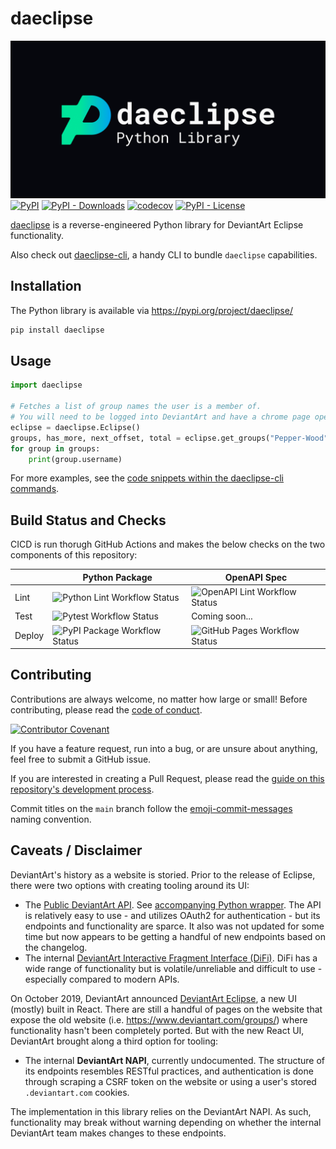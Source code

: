 # daeclipse
![daeclipse Project Banner](docs/assets/banner.png "daeclipse Project Banner")
[![PyPI](https://img.shields.io/pypi/v/daeclipse)](https://pypi.org/project/daeclipse/) [![PyPI - Downloads](https://img.shields.io/pypi/dm/daeclipse)](https://pypi.org/project/daeclipse/) [![codecov](https://codecov.io/gh/Pepper-Wood/daeclipse/branch/main/graph/badge.svg?token=6HRQ3Y58TS)](https://codecov.io/gh/Pepper-Wood/daeclipse) [![PyPI - License](https://img.shields.io/pypi/l/daeclipse)](https://github.com/Pepper-Wood/daeclipse/blob/main/LICENSE)

[daeclipse](https://pypi.org/project/daeclipse/) is a reverse-engineered Python library for DeviantArt Eclipse functionality.

Also check out [daeclipse-cli](https://github.com/Pepper-Wood/daeclipse-cli), a handy CLI to bundle `daeclipse` capabilities.

## Installation

The Python library is available via https://pypi.org/project/daeclipse/

```bash
pip install daeclipse
```

## Usage

```py
import daeclipse

# Fetches a list of group names the user is a member of.
# You will need to be logged into DeviantArt and have a chrome page open.
eclipse = daeclipse.Eclipse()
groups, has_more, next_offset, total = eclipse.get_groups("Pepper-Wood", 0)
for group in groups:
    print(group.username)
```

For more examples, see the [code snippets within the daeclipse-cli commands](https://github.com/Pepper-Wood/daeclipse-cli/tree/main/daeclipse_cli/commands).

## Build Status and Checks

CICD is run thorugh GitHub Actions and makes the below checks on the two components of this repository:

| | Python Package | OpenAPI Spec |
| --- | --- | --- |
| Lint | ![Python Lint Workflow Status](https://github.com/Pepper-Wood/daeclipse/actions/workflows/lint-python.yml/badge.svg) | ![OpenAPI Lint Workflow Status](https://github.com/Pepper-Wood/daeclipse/actions/workflows/lint-openapi.yml/badge.svg) |
| Test | ![Pytest Workflow Status](https://github.com/Pepper-Wood/daeclipse/actions/workflows/test-python.yml/badge.svg) | Coming soon... |
| Deploy | ![PyPI Package Workflow Status](https://github.com/Pepper-Wood/daeclipse/actions/workflows/pypi.yml/badge.svg) | ![GitHub Pages Workflow Status](https://github.com/Pepper-Wood/daeclipse/actions/workflows/gh-pages.yml/badge.svg) |

## Contributing

Contributions are always welcome, no matter how large or small! Before contributing, please read the [code of conduct](CODE_OF_CONDUCT.md).

[![Contributor Covenant](https://img.shields.io/badge/Contributor%20Covenant-2.1-4baaaa.svg)](CODE_OF_CONDUCT.md)

If you have a feature request, run into a bug, or are unsure about anything, feel free to submit a GitHub issue.

If you are interested in creating a Pull Request, please read the [guide on this repository's development process](docs/development.md).

Commit titles on the `main` branch follow the [emoji-commit-messages](https://github.com/cooperka/emoji-commit-messages) naming convention.

## Caveats / Disclaimer

DeviantArt's history as a website is storied. Prior to the release of Eclipse, there were two options with creating tooling around its UI:
- The [Public DeviantArt API](https://www.deviantart.com/developers/). See [accompanying Python wrapper](https://pypi.org/project/deviantart/). The API is relatively easy to use - and utilizes OAuth2 for authentication - but its endpoints and functionality are sparce. It also was not updated for some time but now appears to be getting a handful of new endpoints based on the changelog.
- The internal [DeviantArt Interactive Fragment Interface (DiFi)](https://github.com/danopia/deviantart-difi/wiki). DiFi has a wide range of functionality but is volatile/unreliable and difficult to use - especially compared to modern APIs.

On October 2019, DeviantArt announced [DeviantArt Eclipse](https://www.deviantart.com/team/journal/DeviantArt-Eclipse-is-Here-814629875), a new UI (mostly) built in React. There are still a handful of pages on the website that expose the old website (i.e. https://www.deviantart.com/groups/) where functionality hasn't been completely ported. But with the new React UI, DeviantArt brought along a third option for tooling:
- The internal **DeviantArt NAPI**, currently undocumented. The structure of its endpoints resembles RESTful practices, and authentication is done through scraping a CSRF token on the website or using a user's stored `.deviantart.com` cookies.

The implementation in this library relies on the DeviantArt NAPI. As such, functionality may break without warning depending on whether the internal DeviantArt team makes changes to these endpoints.

